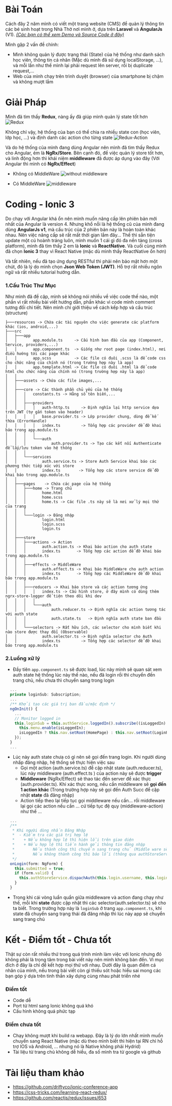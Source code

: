 # Bài Toán
Cách đây 2 năm mình có viết một trang website (CMS) để quản lý thông tin các bé sinh hoạt trong Nhà Thờ nơi mình ở, dựa trên **Laravel** và **AngularJs** (V1). [*(Các bạn có thể xem Demo và Source Code ở đây)*](https://github.com/minhlong/NamHoa-TNTTNamHoa)

Mình gặp 2 vấn đề chính:
*  Mình không quản lý được trạng thái (State) của hệ thống như danh sách học viên, thông tin cá nhân (Mặc dù mình đã sử dụng localStorage, ...), và mỗi lần như thế mình lại phải request lên server, rồi bị duplicate request,...
* Web của mình chạy trên trình duyệt (browser) của smartphone bị chậm và không mượt lắm

# Giải Pháp
Mình đã tìm thấy **Redux**, nàng ấy đã giúp mình quản lý state tốt hơn
![Redux](https://raw.githubusercontent.com/minhlong/Ionic3-JWT-NgRx-Effect/master/doc/redux-article-3-03.png)

Không chỉ vậy, hệ thống của bạn có thể chia ra nhiều state con (học viên, lớp học, ...) và định danh các action cho từng state
![Redux-Action](https://cdn.css-tricks.com/wp-content/uploads/2016/03/redux-article-3-04.svg)

Và do hệ thống của mình đang dùng Angular nên mình đã tìm thấy Redux cho Angular, ẻm là **NgRx/Store**. Bên cạnh đó, để việc quản lý store tốt hơn, và linh động hơn thì khái niệm **middleware** đã được áp dụng vào đây (Với Angular thì mình có **NgRx/Effect**)

* Không có MiddleWare
![without middleware](https://raw.githubusercontent.com/minhlong/Ionic3-JWT-NgRx-Effect/master/doc/withoutM.png)

* Có MiddleWare
![middleware](https://camo.githubusercontent.com/9de527b9432cc9244dc600875b46b43311918b59/68747470733a2f2f73332e616d617a6f6e6177732e636f6d2f6d656469612d702e736c69642e65732f75706c6f6164732f3336343831322f696d616765732f323438343739302f415243482d5265647578322d657874656e6465642d7265616c2d6465636c657261746976652e676966)


# Coding - Ionic 3
Do chạy với Angular khá ổn nên mình muốn nâng cấp lên phiên bản mới nhất của Angular là version 4. Nhưng khổ nỗi là hệ thống cũ của mình đang dùng **AngularJs v1**, mà cấu trúc của 2 phiên bản này là hoàn toàn khác nhau. Nên việc nâng cấp sẽ rất mất thời gian lắm đây... Thế thì sẵn tiện update một cú hoành tráng luôn, mình muốn 1 cái gì đó đa nền tảng (cross platform), mình đã tìm thấy 2 em là **Ionic** và **ReactNative**. Và cuối cùng mình đã chọn **Ionic 3** thay vì React Native (mặc dù mình thấy ReactNative ổn hơn)

Và tất nhiên, nếu đã tạo ứng dụng RESTful thì phải nên bảo mật hơn một chút, đó là lý do mình chọn **Json Web Token (JWT)**. Hỗ trợ rất nhiều ngôn ngữ và rất nhiều tutorial hướng dẫn.

### 1.Cấu Trúc Thư Mục
Như mình đã đề cập, mình sẽ không nói nhiều về việc code thế nào, một phần vì rất nhiều bài viết hướng dẫn, phần khác vì code mình comment tương đối chi tiết. Nên mình chỉ giới thiệu về cách kếp hợp và cấu trúc (structure)

    ├───resources -> Chứa các tài nguyên cho việc generate các platform khác (ios, android,...)
    ├───src
    │   ├───app
    │   │       app.module.ts     -> Cấu hình ban đầu của app (Component, Service, providers,...)
    │   │       app.component.ts  -> Giống như root page (index.html), nơi điều hướng tới các page khác
    │   │       app.scss          -> Các file có đuôi .scss là để code css cho chức năng của chính nó (trong trường hợp này là app)
    │   │       app.template.html -> Các file có đuôi .html là để code html cho chức năng của chính nó (trong trường hợp này là app)
    │   │
    │   ├───assets -> Chứa các file images,... 
    │   │
    │   ├───core -> Các thành phần chủ yếu của hệ thống
    │   │   │   constants.ts -> Hằng số tên biến,...
    │   │   │
    │   │   ├───providers
    │   │   │   │   auth-http.ts     -> Định nghĩa lại http service dựa trên JWT (tự gắn token vào header)
    │   │   │   │   base.provider.ts -> Lớp provider chung, dùng để kế thừa (ErrorHandle)
    │   │   │   │   index.ts         -> Tổng hợp các provider để đỡ khai báo trong app.module.ts
    │   │   │   │
    │   │   │   └───auth
    │   │   │           auth.provider.ts -> Tạo các kết nối Authenticate để lấy/lưu token vào hệ thống
    │   │   │
    │   │   └───services
    │   │           auth.service.ts -> Store Auth Service khai báo các phương thức tiếp xúc với store
    │   │           index.ts        -> Tổng hợp các store service để đỡ khai báo trong app.module.ts
    │   │
    │   ├───pages    -> Chứa các page của hệ thống
    │   │   ├───home -> Trang chủ
    │   │   │       home.html
    │   │   │       home.scss
    │   │   │       home.ts -> Các file .ts này sẽ là nơi xử lý mọi thứ của trang
    │   │   │
    │   │   └───login -> Đăng nhập
    │   │           login.html
    │   │           login.scss
    │   │           login.ts
    │   │
    │   ├───store
    │   │   ├───actions -> Action
    │   │   │       auth.action.ts -> Khai báo action cho auth state
    │   │   │       index.ts       -> Tổng hợp các action để đỡ khai báo trong app.module.ts
    │   │   │
    │   │   ├───effects -> MiddleWare
    │   │   │       auth.effect.ts -> Khai báo MiddleWare cho auth action
    │   │   │       index.ts       -> Tổng hợp các MiddleWare để đỡ khai báo trong app.module.ts
    │   │   │
    │   │   ├───reducers -> Khai báo store và các action tương ứng
    │   │   │   │   index.ts -> Cấu hình store, ở đây mình có dùng thêm ngrx-store-logger để tiện theo dõi khi dev
    │   │   │   │
    │   │   │   └───auth
    │   │   │           auth.reducer.ts -> Định nghĩa các action tương tác với auth state
    │   │   │           auth.state.ts   -> Định nghĩa auth state ban đầu
    │   │   │
    │   │   └───selectors -> Rất hữu ích, các selector cho mình biết khi nào store được thay đổi (Observable)
    │   │           auth.selector.ts -> Định nghĩa selector cho Auth
    │   │           index.ts         -> Tổng hợp các selector để đỡ khai báo trong app.module.ts

### 2.Luồng xử lý
* Đầy tiên `app.component.ts` sẽ được load, lúc này mình sẽ quan sát xem auth state hệ thống lúc này thế nào, nếu đã login rồi thì chuyển đến trang chủ, nếu chưa thì chuyển sang trong login

```javascript
  ...
  private loginSub: Subscription;
  ...
  /** Khởi tạo các giá trị ban đầu/mặc định */
  ngOnInit() {
    ...
    // Monitor logged in
    this.loginSub = this.authService.loggedIn().subscribe((isLoggedIn) => {
      this.menu.enable(isLoggedIn);
      isLoggedIn ? this.nav.setRoot(HomePage) : this.nav.setRoot(LoginPage);
    });
  }
  ...
```
* Lúc này auth state chưa có gì nên sẽ gọi đến trang login. Khi người dùng nhấp đăng nhập, hệ thống sẽ thực hiện việc sau
  * Gọi một action (auth.service.ts) để cập nhật state (auth.reducer.ts), lúc này middleware (auth.effect.ts ) của action này sẽ được **trigger**
  * **Middleware** (NgRx/Effect) sẽ thao tác đến server để xác thực (auth.provider.ts). Khi xác thực xong, nếu cần middleware sẽ **gọi đến 1 action khác** (Trong trường hợp này sẽ gọi đến Auth Succ để cập nhật **state** đã đăng nhập)
  * Action tiếp theo lại tiếp tục gọi middleware nếu cần... rồi middleware lại gọi các action nếu cần ... cứ tiếp tục đệ quy (middleware-action) như thế ...
```javascript
  ...
  /**
   * Khi người dùng nhấn Đăng Nhập
   *  - Kiểm tra các giá trị hợp lệ
   *    + Nếu không hợp lệ thì hiện lỗi trên giao diện
   *    + Nếu hợp lệ thì tiến hành gởi thông tin đăng nhập
   *        Nếu thành công thì chuyển sang trang chủ (Middle ware sẽ làm việc này)
   *        Nếu không thành công thì báo lỗi (thông qua authStoreService.getErrorMessage)
   */
  onLogin(form: NgForm) {
    this.submitted = true;
    if (form.valid) {
      this.authStoreService.dispachAuth(this.login.username, this.login.password);
    }
  }
```

* Trong khi cái vòng luẩn quẩn giữa middleware và action đang chạy như thế, mỗi khi **state** được cập nhật thì các selector(auth.selector.ts) sẽ cho ta biết. Trong trường hợp này là `loginSub` ở trang `app.component.ts`, khi state đã chuyển sang trạng thái đã đăng nhập thì lúc này app sẽ chuyển sang trang chủ

# Kết - Điểm tốt - Chưa tốt
Thật sự còn rất nhiều thứ trong quá trình mình làm việc với Ionic nhưng đó không phải là trọng tâm trong bài viết này nên mình không bàn đến. Vì mục đích ở đây là chỉ để kết hợp mọi thứ với nhau. Dưới đây là quan điểm cá nhân của mình, nếu trong bài viết còn gì thiếu sót hoặc hiểu sai mong các bạn góp ý dựa trên tinh thần xây dựng cùng nhau phát triển nhé

### Điểm tốt
* Code dễ
* Port từ html sang Ionic không quá khó
* Cấu hình không quá phức tạp

### Điểm chưa tốt
* Chạy không mượt khi build ra webapp. Đây là lý do lớn nhất mình muốn chuyển sang React Native (mặc dù theo mình biết thì hiện tại RN chỉ hỗ trợ IOS và Android, ... nhưng nó là Native không phải Hydrid)
* Tài liệu từ trang chủ không dễ hiểu, đa số mình tra từ google và github

# Tài liệu tham khảo
* https://github.com/driftyco/ionic-conference-app
* https://css-tricks.com/learning-react-redux/
* https://github.com/reactjs/redux/issues/653
